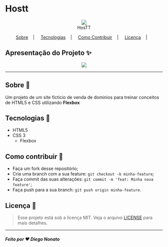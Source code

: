 <h1>Hostt</h1>

<p align="center">
<image src="img/logo.png"/></br>
<label>HosTT</label>
</p>

<p align="center">
<a href="#sobre-memo">Sobre</a>&nbsp;&nbsp;&nbsp; | &nbsp;&nbsp;&nbsp;
<a href="#tecnologias-rocket">Tecnologias</a>&nbsp;&nbsp;&nbsp; | &nbsp;&nbsp;&nbsp;
<a href="#como-contribuir-">Como Contribuir</a>&nbsp;&nbsp;&nbsp; | &nbsp;&nbsp;&nbsp;
<a href="#licença-scroll">Licença</a>&nbsp;&nbsp;&nbsp; | &nbsp;&nbsp;&nbsp;
</p>




## Apresentação do Projeto :sparkles:

<p align="center">
<image src="img/final.png" />
</p>

---

## Sobre :memo:

Um projeto de um site ficticio de venda de dominios para treinar conceitos de HTML5 e CSS utilizando <b>Flexbox</b>

## Tecnologias :rocket:

- HTML5
- CSS 3
  - Flexbox

## Como contribuir 🤔

- Faça um fork desse repositório;
- Cria uma branch com a sua feature: `git checkout -b minha-feature`;
- Faça commit das suas alterações: `git commit -m 'feat: Minha nova feature'`;
- Faça push para a sua branch: `git push origin minha-feature`.

## Licença :scroll:

> Esse projeto está sob a licença MIT. Veja o arquivo [LICENSE](LICENSE) para mais detalhes.

---

##### Feito por ❤ Diego Nonato 
